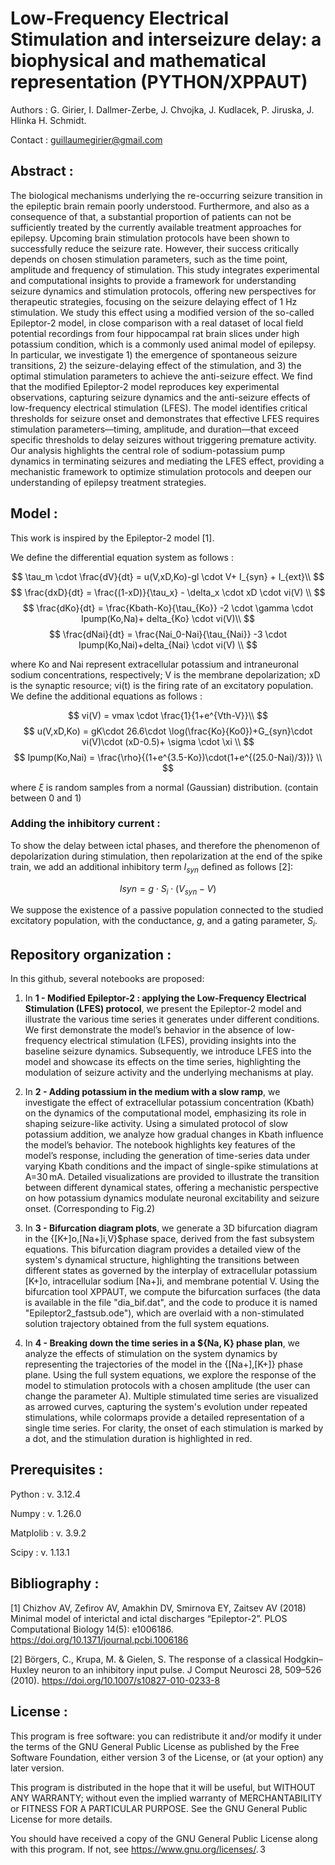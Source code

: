 # Low-Frequency Electrical Stimulation and interseizure delay: a biophysical and mathematical representation (PYTHON/XPPAUT)

Authors : G. Girier, I. Dallmer-Zerbe, J. Chvojka, J. Kudlacek, P. Jiruska, J. Hlinka H. Schmidt.

Contact : guillaumegirier@gmail.com

## Abstract :

The biological mechanisms underlying the re-occurring seizure transition in the epileptic brain remain poorly understood. Furthermore, and also as a consequence of that, a substantial proportion of patients can not be sufficiently treated by the currently available treatment approaches for epilepsy. Upcoming brain stimulation protocols have been shown to successfully reduce the seizure rate. However, their success critically depends on chosen stimulation parameters, such as the time point, amplitude and frequency of stimulation. This study integrates experimental and computational insights to provide a framework for understanding seizure dynamics and stimulation protocols, offering new perspectives for therapeutic strategies, focusing on the seizure delaying effect of 1 Hz stimulation. We study this effect using a modified version of the so-called Epileptor-2 model, in close comparison with a real dataset of local field potential recordings from four hippocampal rat brain slices under high potassium condition, which is a commonly used animal model of epilepsy. In particular, we investigate 1) the emergence of spontaneous seizure transitions, 2) the seizure-delaying effect of the stimulation, and 3) the optimal stimulation parameters to achieve the anti-seizure effect. We find that the modified Epileptor-2 model reproduces key experimental observations, capturing seizure dynamics and the anti-seizure effects of low-frequency electrical stimulation (LFES). The model identifies critical thresholds for seizure onset and demonstrates that effective LFES requires stimulation parameters—timing, amplitude, and duration—that exceed specific thresholds to delay seizures without triggering premature activity. Our analysis highlights the central role of sodium-potassium pump dynamics in terminating seizures and mediating the LFES effect, providing a mechanistic framework to optimize stimulation protocols and deepen our understanding of epilepsy treatment strategies.

## Model :

This work is inspired by the Epileptor-2 model [1].

We define the differential equation system as follows :

$$
  \tau_m \cdot \frac{dV}{dt} = u(V,xD,Ko)-gl \cdot V+ I_{syn} + I_{ext}\\
$$
$$
  \frac{dxD}{dt} = \frac{(1-xD)}{\tau_x} - \delta_x \cdot xD \cdot vi(V) \\
$$
$$
  \frac{dKo}{dt} = \frac{Kbath-Ko}{\tau_{Ko}} -2 \cdot \gamma \cdot Ipump(Ko,Na)+ delta_{Ko} \cdot vi(V)\\
$$
$$
  \frac{dNai}{dt} = \frac{Nai_0-Nai}{\tau_{Nai}} -3 \cdot Ipump(Ko,Nai)+delta_{Nai} \cdot vi(V) \\
$$

where Ko and Nai represent extracellular potassium and intraneuronal sodium concentrations, respectively; V is the membrane depolarization; xD is the synaptic resource; vi(t) is the firing rate of an excitatory population. We define the additional equations as follows :

$$
    vi(V) = vmax \cdot \frac{1}{1+e^{Vth-V}}\\
$$
$$
    u(V,xD,Ko) = gK\cdot 26.6\cdot \log(\frac{Ko}{Ko0})+G_{syn}\cdot vi(V)\cdot (xD-0.5)+ \sigma \cdot  \xi \\
$$
$$
    Ipump(Ko,Nai) =  \frac{\rho}{(1+e^{3.5-Ko})\cdot(1+e^{(25.0-Nai)/3})} \\
$$

where $\xi$ is random samples from a normal (Gaussian) distribution. (contain between 0 and 1)

### Adding the inhibitory current :

To show the delay between ictal phases, and therefore the phenomenon of depolarization during stimulation, then repolarization at the end of the spike train, we add an additional inhibitory term $I_{syn}$ defined as follows [2]:

$$
    Isyn = g \cdot S_i \cdot (V_{syn} - V)
$$

We suppose the existence of a passive population connected to the studied excitatory population, with the conductance, $g$, and a gating parameter, $S_i$.

## Repository organization :

In this github, several notebooks are proposed:

1) In **1 - Modified Epileptor-2 : applying the Low-Frequency Electrical Stimulation (LFES) protocol**, we present the Epileptor-2 model and illustrate the various time series it generates under different conditions. We first demonstrate the model’s behavior in the absence of low-frequency electrical stimulation (LFES), providing insights into the baseline seizure dynamics. Subsequently, we introduce LFES into the model and showcase its effects on the time series, highlighting the modulation of seizure activity and the underlying mechanisms at play.

2) In **2 - Adding potassium in the medium with a slow ramp**, we investigate the effect of extracellular potassium concentration (Kbath) on the dynamics of the computational model, emphasizing its role in shaping seizure-like activity. Using a simulated protocol of slow potassium addition, we analyze how gradual changes in Kbath influence the model’s behavior. The notebook highlights key features of the model’s response, including the generation of time-series data under varying Kbath conditions and the impact of single-spike stimulations at A=30 mA. Detailed visualizations are provided to illustrate the transition between different dynamical states, offering a mechanistic perspective on how potassium dynamics modulate neuronal excitability and seizure onset. (Corresponding to Fig.2)

3) In **3 - Bifurcation diagram plots**, we generate a 3D bifurcation diagram in the {[K+]o,[Na+]i,V}$phase space, derived from the fast subsystem equations. This bifurcation diagram provides a detailed view of the system's dynamical structure, highlighting the transitions between different states as governed by the interplay of extracellular potassium [K+]o, intracellular sodium [Na+]i, and membrane potential V. Using the bifurcation tool XPPAUT, we compute the bifurcation surfaces (the data is available in the file "dia_bif.dat", and the code to produce it is named "Epileptor2_fastsub.ode"), which are overlaid with a non-stimulated solution trajectory obtained from the full system equations.

4) In **4 - Breaking down the time series in a ${Na, K} phase plan**, we analyze the effects of stimulation on the system dynamics by representing the trajectories of the model in the {[Na+],[K+]} phase plane. Using the full system equations, we explore the response of the model to stimulation protocols with a chosen amplitude (the user can change the parameter A). Multiple stimulated time series are visualized as arrowed curves, capturing the system's evolution under repeated stimulations, while colormaps provide a detailed representation of a single time series. For clarity, the onset of each stimulation is marked by a dot, and the stimulation duration is highlighted in red.


## Prerequisites :

Python : v. 3.12.4

Numpy : v. 1.26.0

Matplolib : v. 3.9.2

Scipy : v. 1.13.1

## Bibliography :

[1] Chizhov AV, Zefirov AV, Amakhin DV, Smirnova EY, Zaitsev AV (2018) Minimal model of interictal and ictal discharges “Epileptor-2”. PLOS Computational Biology 14(5): e1006186. https://doi.org/10.1371/journal.pcbi.1006186

[2] Börgers, C., Krupa, M. & Gielen, S. The response of a classical Hodgkin–Huxley neuron to an inhibitory input pulse. J Comput Neurosci 28, 509–526 (2010). https://doi.org/10.1007/s10827-010-0233-8


## License :

This program is free software: you can redistribute it and/or modify it under the terms of the GNU General Public License as published by the Free Software Foundation, either version 3 of the License, or (at your option) any later version.

This program is distributed in the hope that it will be useful, but WITHOUT ANY WARRANTY; without even the implied warranty of MERCHANTABILITY or FITNESS FOR A PARTICULAR PURPOSE. See the GNU General Public License for more details.

You should have received a copy of the GNU General Public License along with this program. If not, see <https://www.gnu.org/licenses/>. 3



